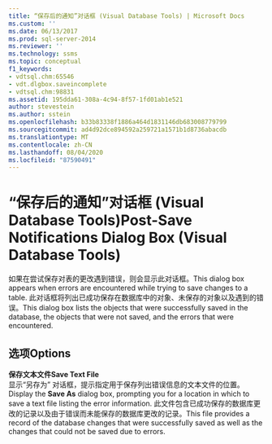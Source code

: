 ```yaml
---
title: “保存后的通知”对话框 (Visual Database Tools) | Microsoft Docs
ms.custom: ''
ms.date: 06/13/2017
ms.prod: sql-server-2014
ms.reviewer: ''
ms.technology: ssms
ms.topic: conceptual
f1_keywords:
- vdtsql.chm:65546
- vdt.dlgbox.saveincomplete
- vdtsql.chm:98831
ms.assetid: 195dda61-308a-4c94-8f57-1fd01ab1e521
author: stevestein
ms.author: sstein
ms.openlocfilehash: b33b83338f1886a464d1831146db683008779799
ms.sourcegitcommit: ad4d92dce894592a259721a1571b1d8736abacdb
ms.translationtype: MT
ms.contentlocale: zh-CN
ms.lasthandoff: 08/04/2020
ms.locfileid: "87590491"
---
```

# <a name="post-save-notifications-dialog-box-visual-database-tools"></a><span data-ttu-id="01d12-102">“保存后的通知”对话框 (Visual Database Tools)</span><span class="sxs-lookup"><span data-stu-id="01d12-102">Post-Save Notifications Dialog Box (Visual Database Tools)</span></span>
  <span data-ttu-id="01d12-103">如果在尝试保存对表的更改遇到错误，则会显示此对话框。</span><span class="sxs-lookup"><span data-stu-id="01d12-103">This dialog box appears when errors are encountered while trying to save changes to a table.</span></span> <span data-ttu-id="01d12-104">此对话框将列出已成功保存在数据库中的对象、未保存的对象以及遇到的错误。</span><span class="sxs-lookup"><span data-stu-id="01d12-104">This dialog box lists the objects that were successfully saved in the database, the objects that were not saved, and the errors that were encountered.</span></span>  
  
## <a name="options"></a><span data-ttu-id="01d12-105">选项</span><span class="sxs-lookup"><span data-stu-id="01d12-105">Options</span></span>  
 <span data-ttu-id="01d12-106">**保存文本文件**</span><span class="sxs-lookup"><span data-stu-id="01d12-106">**Save Text File**</span></span>  
 <span data-ttu-id="01d12-107">显示“另存为”  对话框，提示指定用于保存列出错误信息的文本文件的位置。</span><span class="sxs-lookup"><span data-stu-id="01d12-107">Display the **Save As** dialog box, prompting you for a location in which to save a text file listing the error information.</span></span> <span data-ttu-id="01d12-108">此文件包含已成功保存的数据库更改的记录以及由于错误而未能保存的数据库更改的记录。</span><span class="sxs-lookup"><span data-stu-id="01d12-108">This file provides a record of the database changes that were successfully saved as well as the changes that could not be saved due to errors.</span></span>  
  
  
